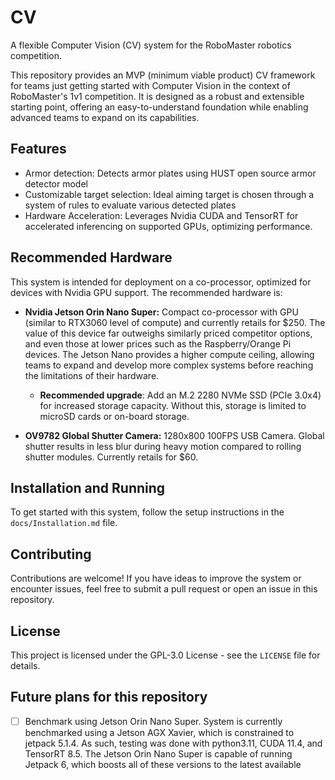 # CV

A flexible Computer Vision (CV) system for the RoboMaster robotics competition.

This repository provides an MVP (minimum viable product) CV framework for teams just getting started with Computer Vision in the context of RoboMaster's 1v1 competition. It is designed as a robust and extensible starting point, offering an easy-to-understand foundation while enabling advanced teams to expand on its capabilities.

## Features

- Armor detection: Detects armor plates using HUST open source armor detector model
- Customizable target selection: Ideal aiming target is chosen through a system of rules to evaluate various detected plates
- Hardware Acceleration: Leverages Nvidia CUDA and TensorRT for accelerated inferencing on supported GPUs, optimizing performance.

## Recommended Hardware

This system is intended for deployment on a co-processor, optimized for devices with Nvidia GPU support. The recommended hardware is:

- **Nvidia Jetson Orin Nano Super:** Compact co-processor with GPU (similar to RTX3060 level of compute) and 
currently retails for $250. The value of this device far outweighs similarly priced competitor options, and even those at lower prices such 
as the Raspberry/Orange Pi devices. The Jetson Nano provides a higher compute ceiling, allowing teams to expand and develop more complex systems
before reaching the limitations of their hardware. 
  - **Recommended upgrade**:  Add an M.2 2280 NVMe SSD (PCIe 3.0x4) for increased storage capacity. Without this, storage is limited to microSD cards or on-board storage.

- **OV9782 Global Shutter Camera:** 1280x800 100FPS USB Camera. Global shutter results in less blur during heavy motion compared to rolling shutter modules.
Currently retails for $60.  


## Installation and Running
To get started with this system, follow the setup instructions in the `docs/Installation.md` file.


## Contributing
Contributions are welcome! If you have ideas to improve the system or encounter issues,
feel free to submit a pull request or open an issue in this repository.


## License
This project is licensed under the GPL-3.0 License - see the `LICENSE` file for details.


## Future plans for this repository

- [ ] Benchmark using Jetson Orin Nano Super. System is currently benchmarked using a Jetson AGX Xavier, which is constrained to jetpack 5.1.4.
As such, testing was done with python3.11, CUDA 11.4, and TensorRT 8.5. The Jetson Orin Nano Super is capable of running Jetpack 6, which boosts
all of these versions to the latest available
